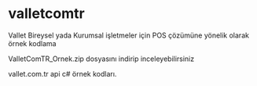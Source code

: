 # valletcomtr
Vallet Bireysel yada Kurumsal işletmeler için POS çözümüne yönelik olarak örnek kodlama

ValletComTR_Ornek.zip dosyasını indirip inceleyebilirsiniz

vallet.com.tr api c# örnek kodları.
